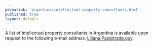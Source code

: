 ```yaml
---
permalink: 'argentina/intellectual-property-consultants.html'
published: true
layout: default
---
```

A list of intellectual property consultants in Argentina is available upon request to the following e-mail address: [Liliana.Paz@trade.gov](Liliana.Paz@trade.gov).
